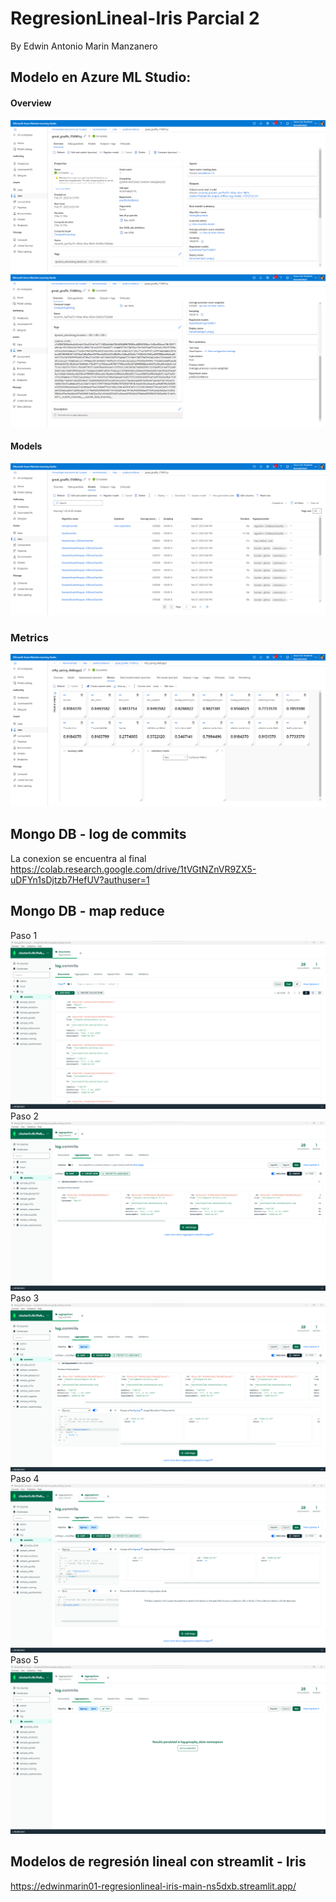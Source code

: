 # RegresionLineal-Iris Parcial 2
By Edwin Antonio Marin Manzanero


## Modelo en Azure ML Studio:

#### Overview

![alt text](https://github.com/EdwinMarin01/RegresionLineal-Iris/blob/cd24c93c053fbae1c5b5579048212a87075ef0e7/AzureModel/Overview.png)
![alt text](https://github.com/EdwinMarin01/RegresionLineal-Iris/blob/cd24c93c053fbae1c5b5579048212a87075ef0e7/AzureModel/OverviewPt2.png)

#### Models
![alt text](https://github.com/EdwinMarin01/RegresionLineal-Iris/blob/d869b5988602dfac88f47d80c85cc37d0f0d4f9a/AzureModel/Models.png)

### Metrics
![alt text](https://github.com/EdwinMarin01/RegresionLineal-Iris/blob/d869b5988602dfac88f47d80c85cc37d0f0d4f9a/AzureModel/Metrics.png)

## Mongo DB -  log de commits
La conexion se encuentra al final
https://colab.research.google.com/drive/1tVGtNZnVR9ZX5-uDFYn1sDjtzb7HefUV?authuser=1

## Mongo DB - map reduce
Paso 1
![alt text](https://github.com/EdwinMarin01/RegresionLineal-Iris/blob/3a5fab8890e0b0c798a20a9479a41fb647ef9762/MapReduce/Paso1.png)
Paso 2
![alt text](https://github.com/EdwinMarin01/RegresionLineal-Iris/blob/3a5fab8890e0b0c798a20a9479a41fb647ef9762/MapReduce/Paso2.png)
Paso 3
![alt text](https://github.com/EdwinMarin01/RegresionLineal-Iris/blob/3a5fab8890e0b0c798a20a9479a41fb647ef9762/MapReduce/Paso3.png)
Paso 4
![alt text](https://github.com/EdwinMarin01/RegresionLineal-Iris/blob/3a5fab8890e0b0c798a20a9479a41fb647ef9762/MapReduce/Paso4.png)
Paso 5
![alt text](https://github.com/EdwinMarin01/RegresionLineal-Iris/blob/3a5fab8890e0b0c798a20a9479a41fb647ef9762/MapReduce/Paso5.png)


## Modelos de regresión lineal con streamlit - Iris 
https://edwinmarin01-regresionlineal-iris-main-ns5dxb.streamlit.app/
